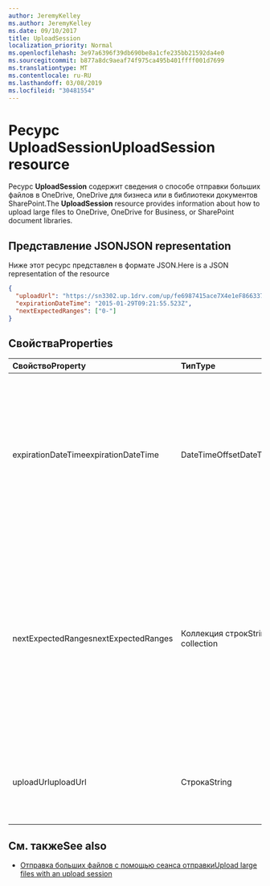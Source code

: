 ```yaml
---
author: JeremyKelley
ms.author: JeremyKelley
ms.date: 09/10/2017
title: UploadSession
localization_priority: Normal
ms.openlocfilehash: 3e97a6396f39db690be8a1cfe235bb21592da4e0
ms.sourcegitcommit: b877a8dc9aeaf74f975ca495b401ffff001d7699
ms.translationtype: MT
ms.contentlocale: ru-RU
ms.lasthandoff: 03/08/2019
ms.locfileid: "30481554"
---
```

# <a name="uploadsession-resource"></a><span data-ttu-id="87965-102">Ресурс UploadSession</span><span class="sxs-lookup"><span data-stu-id="87965-102">UploadSession resource</span></span>

<span data-ttu-id="87965-103">Ресурс **UploadSession** содержит сведения о способе отправки больших файлов в OneDrive, OneDrive для бизнеса или в библиотеки документов SharePoint.</span><span class="sxs-lookup"><span data-stu-id="87965-103">The **UploadSession** resource provides information about how to upload large files to OneDrive, OneDrive for Business, or SharePoint document libraries.</span></span>

## <a name="json-representation"></a><span data-ttu-id="87965-104">Представление JSON</span><span class="sxs-lookup"><span data-stu-id="87965-104">JSON representation</span></span>

<span data-ttu-id="87965-105">Ниже этот ресурс представлен в формате JSON.</span><span class="sxs-lookup"><span data-stu-id="87965-105">Here is a JSON representation of the resource</span></span>

<!-- {
  "blockType": "resource",
  "optionalProperties": [ "uploadUrl", "nextExpectedRanges" ],
  "@odata.type": "microsoft.graph.uploadSession"
}-->

```json
{
  "uploadUrl": "https://sn3302.up.1drv.com/up/fe6987415ace7X4e1eF866337",
  "expirationDateTime": "2015-01-29T09:21:55.523Z",
  "nextExpectedRanges": ["0-"]
}
```

## <a name="properties"></a><span data-ttu-id="87965-106">Свойства</span><span class="sxs-lookup"><span data-stu-id="87965-106">Properties</span></span>


| <span data-ttu-id="87965-107">Свойство</span><span class="sxs-lookup"><span data-stu-id="87965-107">Property</span></span>       | <span data-ttu-id="87965-108">Тип</span><span class="sxs-lookup"><span data-stu-id="87965-108">Type</span></span>              |<span data-ttu-id="87965-109">Описание</span><span class="sxs-lookup"><span data-stu-id="87965-109">Description</span></span>
|:-------------------|:------------------|:------------------------------------
| <span data-ttu-id="87965-110">expirationDateTime</span><span class="sxs-lookup"><span data-stu-id="87965-110">expirationDateTime</span></span> | <span data-ttu-id="87965-111">DateTimeOffset</span><span class="sxs-lookup"><span data-stu-id="87965-111">DateTimeOffset</span></span>    | <span data-ttu-id="87965-p101">Дата и время (в формате UTC) истечения срока действия сеанса. Полный файл необходимо отправить до наступления этого момента.</span><span class="sxs-lookup"><span data-stu-id="87965-p101">The date and time in UTC that the upload session will expire. The complete file must be uploaded before this expiration time is reached.</span></span>
| <span data-ttu-id="87965-114">nextExpectedRanges</span><span class="sxs-lookup"><span data-stu-id="87965-114">nextExpectedRanges</span></span> | <span data-ttu-id="87965-115">Коллекция строк</span><span class="sxs-lookup"><span data-stu-id="87965-115">String collection</span></span> | <span data-ttu-id="87965-p102">Коллекция диапазонов байтов файла, отсутствующих на сервере. Эти диапазоны имеют нулевую индексацию и формат "начало-конец" (например, "0–26" для указания первых 27 байтов файла).</span><span class="sxs-lookup"><span data-stu-id="87965-p102">A collection of byte ranges that the server is missing for the file. These ranges are zero indexed and of the format "start-end" (e.g. "0-26" to indicate the first 27 bytes of the file).</span></span>
| <span data-ttu-id="87965-118">uploadUrl</span><span class="sxs-lookup"><span data-stu-id="87965-118">uploadUrl</span></span>          | <span data-ttu-id="87965-119">Строка</span><span class="sxs-lookup"><span data-stu-id="87965-119">String</span></span>            | <span data-ttu-id="87965-120">URL-адрес конечной точки, принимающей запросы PUT для диапазонов байтов файла.</span><span class="sxs-lookup"><span data-stu-id="87965-120">The URL endpoint that accepts PUT requests for byte ranges of the file.</span></span>

## <a name="see-also"></a><span data-ttu-id="87965-121">См. также</span><span class="sxs-lookup"><span data-stu-id="87965-121">See also</span></span>

- [<span data-ttu-id="87965-122">Отправка больших файлов с помощью сеанса отправки</span><span class="sxs-lookup"><span data-stu-id="87965-122">Upload large files with an upload session</span></span>](../api/driveitem-createuploadsession.md)

<!-- uuid: 8fcb5dbc-d5aa-4681-8e31-b001d5168d79
2015-10-25 14:57:30 UTC -->
<!-- {
  "type": "#page.annotation",
  "description": "UploadSession is used to provide information about large file uploads.",
  "section": "documentation",
  "tocPath": "Resources/UploadSession"
} -->
